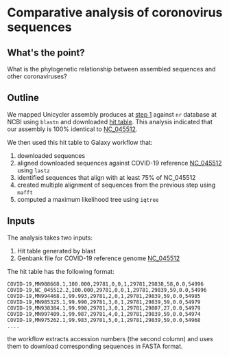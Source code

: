 # Comparative analysis of coronovirus sequences

## What's the point?

What is the phylogenetic relationship between assembled sequences and other coronaviruses?

## Outline

We mapped Unicycler assembly produces at [step 1](https://github.com/galaxyproject/SARS-CoV-2/tree/master/Assembly) against `nr` database at NCBI using `blastn`  and downloaded [hit table](4GRC05K5014-Alignment-HitTable.csv). This analysis indicated that our assembly is 100% identical to [NC_045512](https://www.ncbi.nlm.nih.gov/nuccore/NC_045512).

We then used this hit table to Galaxy workflow that:

 1. downloaded sequences
 2. aligned downloaded sequences against COVID-19 reference [NC_045512](https://www.ncbi.nlm.nih.gov/nuccore/NC_045512) using `lastz`
 3. identified sequences that align with at least 75% of NC_045512
 4. created multiple alignment of sequences from the previous step using `mafft`
 5. computed a maximum likelihood tree using `iqtree`

## Inputs

The analysis takes two inputs:

 1. Hit table generated by blast
 2. Genbank file for COVID-19 reference genome [NC_045512](https://www.ncbi.nlm.nih.gov/nuccore/NC_045512)

 The hit table has the following format:

 ```
COVID-19,MN988668.1,100.000,29781,0,0,1,29781,29838,58,0.0,54996
COVID-19,NC_045512.2,100.000,29781,0,0,1,29781,29839,59,0.0,54996
COVID-19,MN994468.1,99.993,29781,2,0,1,29781,29839,59,0.0,54985
COVID-19,MN985325.1,99.990,29781,3,0,1,29781,29839,59,0.0,54979
COVID-19,MN938384.1,99.990,29781,3,0,1,29781,29807,27,0.0,54979
COVID-19,MN997409.1,99.987,29781,4,0,1,29781,29839,59,0.0,54974
COVID-19,MN975262.1,99.983,29781,5,0,1,29781,29839,59,0.0,54968
....
```

the workflow extracts accession numbers (the second column) and uses them to download corresponding sequences in FASTA format.

